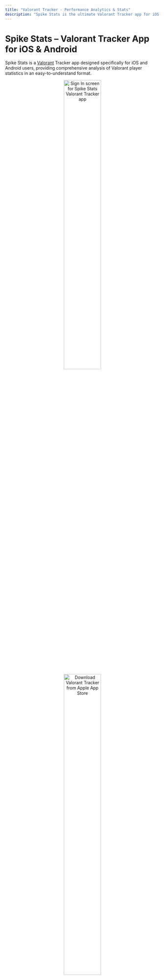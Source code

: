 ```yaml
---
title: "Valorant Tracker - Performance Analytics & Stats"
description: "Spike Stats is the ultimate Valorant Tracker app for iOS & Android. Analyze detailed Valorant stats, match history, agent & weapon data, and more to elevate your gameplay."
---
```


# Spike Stats – Valorant Tracker App for iOS & Android

Spike Stats is a <a href="https://playvalorant.com/" target="_blank">Valorant</a> Tracker app designed specifically for iOS and Android users, providing comprehensive analysis of Valorant player statistics in an easy-to-understand format.

<p align="center">
  <a href="/screenshots/spike-stats-sign-in-page.png" target="_blank">
    <picture>
      <source srcset="/screenshots/spike-stats-sign-in-page.webp" type="image/webp">
      <img
        src="/screenshots/spike-stats-sign-in-page.png"
        alt="Sign In screen for Spike Stats Valorant Tracker app"
        width="822"
        height="1647"
        style="width: 49%; height: auto;"
        loading="lazy"
        decoding="async">
    </picture>
  </a>
</p>

<p align="center"><a href="https://apps.apple.com/us/app/spike-stats-for-valorant/id1541123839" target="_blank"><img src="images/apple_app_store_badge.png" alt="Download Valorant Tracker from Apple App Store" width="49%" height="50%"/></a>
</p><p align="center"><a href="https://play.google.com/store/apps/details?id=crocusgames.com.spikestats" target="_blank"><img src="images/google-play-badge.png" alt="Download Valorant Tracker from Google Play" width="50%" height="50%"/></a></p>

## Valorant Performance Tracking with Graphs

Spike Stats helps Valorant players track their profile, match history, and game statistics. Leveraging official Valorant API data, Spike Stats provides insightful metrics, averages, and trends displayed as intuitive graphs to enhance your gameplay. [Explore your Match History & Performance Graphs →](/features/match-history)

<p>
  <a href="/screenshots/valorant-tracker-graph-kast.png" target="_blank">
    <picture>
        <source srcset="/screenshots/valorant-tracker-graph-kast.webp" type="image/webp">
        <img
          src="/screenshots/valorant-tracker-graph-kast.png"
          alt="Valorant Tracker Performance Graph 1"
          width="822"
          height="1647"
          style="width: 49%; height: auto;"
          loading="lazy"
          decoding="async">
      </picture>
  </a>
  <a href="screenshots/spike-stats-graph-stat-options.png" target="_blank">
    <picture>
      <source srcset="/screenshots/spike-stats-graph-stat-options.webp" type="image/webp">
      <img
        src="/screenshots/spike-stats-graph-stat-options.png"
        alt="Valorant Tracker Performance Graph 2"
        width="822"
        height="1647"
        style="width: 49%; height: auto;"
        loading="lazy"
        decoding="async">
    </picture>
  </a>
</p>

## Detailed Valorant Match Analysis

Spike Stats gives you detailed analytics for every Valorant match you complete, including map details, medals earned, comprehensive KDA breakdowns, kills per weapon type, KAST percentages, round-by-round insights, and more, empowering you to understand and improve your gameplay. [Dive into your Match Details & Round Analysis →](/features/match-analysis)

<a href="screenshots/valorant-tracker-match-details-medals-kda.png" target="_blank">
  <img src="screenshots/valorant-tracker-match-details-medals-kda.png" alt="Valorant Tracker Match Details" width="49%" height="49%">
</a>
<a href="screenshots/valorant-tracker-all-player-basic-stats.png" target="_blank">
  <img src="screenshots/valorant-tracker-all-player-basic-stats.png" alt="Detailed Match Analysis Valorant Tracker" width="49%" height="49%">
</a>

## Valorant Coach – Your AI-Powered Valorant Assistant

Review your Valorant matches using Spike Stats' personalized Valorant Coach. Get custom gameplay recommendations, analyze your stats deeply, and elevate your skills effectively. [Get personalized insights from the AI Valorant Coach →](/features/valorant-coach)

<a href="screenshots/spike-stats-valorant-coach-standalone-1.png" target="_blank">
  <img src="screenshots/spike-stats-valorant-coach-standalone-1.png" alt="Valorant Coach AI Analysis" width="49%" height="49%">
</a>
<a href="screenshots/spike-stats-valorant-coach-standalone-2.png" target="_blank">
  <img src="screenshots/spike-stats-valorant-coach-standalone-2.png" alt="AI Valorant Coach Tips" width="49%" height="49%">
</a>

## Detailed Agent & Weapon Stats

Spike Stats tracks your performance for every Valorant agent, displaying key metrics like win rate and KDA. Easily sort and filter agent stats by role. Additionally, the app records accuracy and effectiveness for all Valorant weapons, including kills, kills per round, damage per round, and shot accuracy, sortable and filterable by weapon type. [View your Agent & Weapon Stats →](/features/agent-weapon-stats)

<a href="screenshots/valorant-tracker-agent-stats.png" target="_blank">
  <img src="screenshots/valorant-tracker-agent-stats.png" alt="Valorant Agent Stats Tracker" width="49%" height="49%">
</a>
<a href="screenshots/valorant-tracker-weapon-stats.png" target="_blank">
  <img src="screenshots/valorant-tracker-weapon-stats.png" alt="Weapon Stats Valorant Tracker" width="49%" height="49%">
</a>

## Valorant Overview & Leaderboards

Get a quick summary of your recent matches, overall win rates by mode and map, attacker/defender performance, and essential statistics like KDA and KAST. Spike Stats also features comprehensive leaderboards to compare your performance across various Valorant metrics. [Track your Valorant Overview & Leaderboards →](/features/account-overview-leaderboard)

<a href="screenshots/spike-stats-account-overview.png" target="_blank">
  <img src="screenshots/spike-stats-account-overview.png" alt="Valorant Tracker Overview" width="49%" height="49%">
</a>
<a href="screenshots/valorant-tracker-official-leaderboard.png" target="_blank">
  <img src="screenshots/valorant-tracker-official-leaderboard.png" alt="Valorant Tracker Leaderboard" width="49%" height="49%">
</a>

## Player Search & Multi-language Support

Search any Valorant player's stats quickly using their game name and tagline. [Look up Valorant players and track their stats →](/features/player-search)

Spike Stats makes Valorant tracking easy for players worldwide with full localization in 11 languages, including English, German, Spanish, French, Portuguese, Turkish, Thai, Vietnamese, Japanese, Korean, and Traditional Chinese.

<a href="screenshots/valorant-tracker-player-search.png" target="_blank">
  <img src="screenshots/valorant-tracker-player-search.png" alt="Player Search Feature Valorant Tracker" width="49%" height="49%">
</a>
<a href="screenshots/spike-stats-settings.png" target="_blank">
  <img src="screenshots/spike-stats-settings.png" alt="Valorant Tracker Multilanguage Support" width="49%" height="49%">
</a>

## Multi-Platform Valorant Tracker

Spike Stats is available for download on both the Apple App Store and Google Play, making it the ideal Valorant Tracker app for both iOS and Android gamers.

## Is Spike Stats Safe?

Spike Stats uses <a href="https://support-developer.riotgames.com/hc/en-us/articles/22801670382739-RSO-Riot-Sign-On" target="_blank">Riot Sign on (RSO)</a>, Riot Games’ official authentication method. It exclusively accesses data via the official <a href="https://www.riotgames.com/en/DevRel/valorant-api-launch" target="_blank">Valorant API</a>, ensuring your information remains secure and confidential.

## Download Spike Stats – The Best Valorant Tracker

<ul>
  <li>
    <a href="https://apps.apple.com/us/app/spike-stats-for-valorant/id1541123839" target="_blank">Download Spike Stats – Valorant Tracker for iOS
</a>
  </li>
  <li>
    <a href="https://play.google.com/store/apps/details?id=crocusgames.com.spikestats" target="_blank">Download Spike Stats – Valorant Tracker for Android</a>
  </li>
</ul>

## About Us

We specialize in developing high-quality companion apps designed to enrich gaming experiences for popular games like Destiny 2 and Valorant. Our apps have collectively reached thousands of dedicated gamers worldwide.

#### Our Other Apps

<ul>
  <li>
    The Vault: Item Manager –
    <a href="https://apps.apple.com/us/app/vault-manager-for-destiny-2/id1330143510" target="_blank">iOS</a> /
    <a href="https://play.google.com/store/apps/details?id=com.crocusgames.destinyinventorymanager&hl=en" target="_blank">Android</a>
  </li>
  <li>
    Xur Alert –
    <a href="https://apps.apple.com/us/app/where-is-xur-for-destiny-2/id955286784" target="_blank">iOS</a> /
    <a href="https://play.google.com/store/apps/details?id=com.crocusgames.whereisxur&hl=en" target="_blank">Android</a>
  </li>
</ul>

#### Contact Us
<ul>
  <li><a href="https://discord.gg/UEcuWArhny" target="_blank">Join Official Spike Stats Discord Server</a></li>
  <li><a href="https://twitter.com/SpikeStats" target="_blank">Follow on X</a></li>
  <li><a href="mailto:crocusgames@gmail.com" target="_blank">Send an E-mail</a></li>
</ul>

### Legal

Spike Stats isn't endorsed by Riot Games and doesn't reflect the views or opinions of Riot Games or anyone officially involved in producing or managing Riot Games properties. Riot Games, and all associated properties are trademarks or registered trademarks of Riot Games, Inc.

